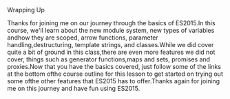 Wrapping Up

Thanks for joining me on our journey through the basics of ES2015.In this course, we'll learn about the new module system, new types of variables andhow they are scoped, arrow functions, parameter handling,destructuring, template strings, and classes.While we did cover quite a bit of ground in this class,there are even more features we did not cover, things such as generator functions,maps and sets, promises and proxies.Now that you have the basics covered, just follow some of the links at the bottom ofthe course outline for this lesson to get started on trying out some ofthe other features that ES2015 has to offer.Thanks again for joining me on this journey and have fun using ES2015.